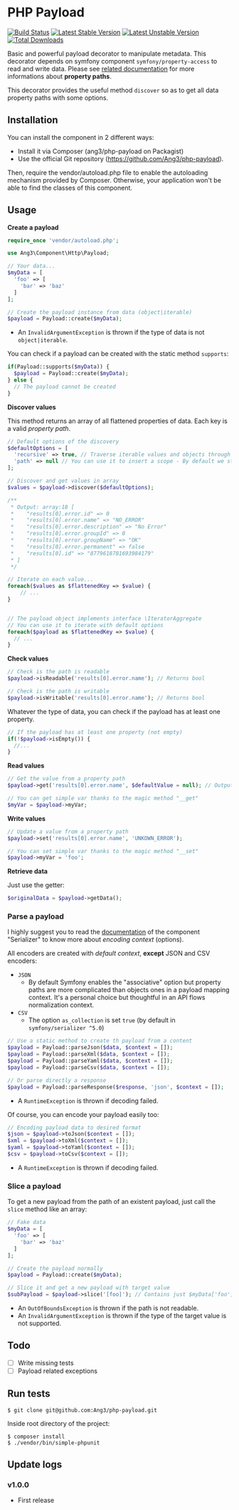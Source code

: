 # PHP Payload

[![Build Status](https://travis-ci.org/Ang3/php-payload.svg?branch=master)](https://travis-ci.org/Ang3/php-payload) [![Latest Stable Version](https://poser.pugx.org/ang3/php-payload/v/stable)](https://packagist.org/packages/ang3/php-payload) [![Latest Unstable Version](https://poser.pugx.org/ang3/php-payload/v/unstable)](https://packagist.org/packages/ang3/php-payload) [![Total Downloads](https://poser.pugx.org/ang3/php-payload/downloads)](https://packagist.org/packages/ang3/php-payload)

Basic and powerful payload decorator to manipulate metadata. This decorator depends on symfony component ```symfony/property-access``` to read and write data. Please see [related documentation](https://symfony.com/doc/4.3/components/property_access.html) for more informations about **property paths**.

This decorator provides the useful method ```discover``` so as to get all data property paths with some options.

## Installation

You can install the component in 2 different ways:

- Install it via Composer (ang3/php-payload on Packagist)
- Use the official Git repository (https://github.com/Ang3/php-payload).

Then, require the vendor/autoload.php file to enable the autoloading mechanism provided by Composer. 
Otherwise, your application won't be able to find the classes of this component.

## Usage

**Create a payload**

```php
require_once 'vendor/autoload.php';

use Ang3\Component\Http\Payload;

// Your data...
$myData = [
  'foo' => [
    'bar' => 'baz'
  ]
];

// Create the payload instance from data (object|iterable)
$payload = Payload::create($myData);
```

- An ```InvalidArgumentException``` is thrown if the type of data is not ```object|iterable```.

You can check if a payload can be created with the static method ```supports```:

```php
if(Payload::supports($myData)) {
  $payload = Payload::create($myData);
} else {
  // The payload cannot be created
}
```

**Discover values**

This method returns an array of all flattened properties of data. Each key is a valid *property path*.

```php
// Default options of the discovery
$defaultOptions = [
  'recursive' => true, // Traverse iterable values and objects through property accessor component
  'path' => null // You can use it to insert a scope - By default we start at the root node
];

// Discover and get values in array
$values = $payload->discover($defaultOptions);

/**
 * Output: array:18 [
 *    "results[0].error.id" => 0
 *    "results[0].error.name" => "NO_ERROR"
 *    "results[0].error.description" => "No Error"
 *    "results[0].error.groupId" => 0
 *    "results[0].error.groupName" => "OK"
 *    "results[0].error.permanent" => false
 *    "results[0].id" => "8779618781693984179"
 * ]
 */

// Iterate on each value...
foreach($values as $flattenedKey => $value) {
	// ...
}


// The payload object implements interface \IteratorAggregate
// You can use it to iterate with default options
foreach($payload as $flattenedKey => $value) {
  // ...
}
```

**Check values**

```php
// Check is the path is readable
$payload->isReadable('results[0].error.name'); // Returns bool

// Check is the path is writable
$payload->isWritable('results[0].error.name'); // Returns bool
```

Whatever the type of data, you can check if the payload has at least one property.

```php
// If the payload has at least one property (not empty)
if(!$payload->isEmpty()) {
  //...
}
```

**Read values**

```php
// Get the value from a property path
$payload->get('results[0].error.name', $defaultValue = null); // Output: "NO_ERROR"

// You can get simple var thanks to the magic method "__get"
$myVar = $payload->myVar;
```

**Write values**

```php
// Update a value from a property path
$payload->set('results[0].error.name', 'UNKOWN_ERROR');

// You can set simple var thanks to the magic method "__set"
$payload->myVar = 'foo';
```

**Retrieve data**

Just use the getter:

```php
$originalData = $payload->getData();
```

### Parse a payload

I highly suggest you to read the [documentation](https://symfony.com/doc/current/components/serializer.html#encoders) of the component "Serializer" to know more about *encoding context* (options).

All encoders are created with *default context*, **except** JSON and CSV encoders:

- ```JSON```
  - By default Symfony enables the "associative" option but property paths are more complicated than objects ones in a payload mapping context. It's a personal choice but thoughtful in an API flows normalization context.
- ```CSV```
  - The option ```as_collection``` is set ```true``` (by default in ```symfony/serializer ^5.0```)

```php
// Use a static method to create th payload from a content
$payload = Payload::parseJson($data, $context = []);
$payload = Payload::parseXml($data, $context = []);
$payload = Payload::parseYaml($data, $context = []);
$payload = Payload::parseCsv($data, $context = []);

// Or parse directly a response
$payload = Payload::parseResponse($response, 'json', $context = []);
```

- A ```RuntimeException``` is thrown if decoding failed.

Of course, you can encode your payload easily too:

```php
// Encoding payload data to desired format
$json = $payload->toJson($context = []);
$xml = $payload->toXml($context = []);
$yaml = $payload->toYaml($context = []);
$csv = $payload->toCsv($context = []);
```

- A ```RuntimeException``` is thrown if decoding failed.

### Slice a payload

To get a new payload from the path of an existent payload, just call the ```slice``` method like an array:

```php
// Fake data
$myData = [
  'foo' => [
    'bar' => 'baz'
  ]
];

// Create the payload normally
$payload = Payload::create($myData);

// Slice it and get a new payload with target value
$subPayload = $payload->slice('[foo]'); // Contains just $myData['foo']
```

- An ```OutOfBoundsException``` is thrown if the path is not readable.
- An ```InvalidArgumentException``` is thrown if the type of the target value is not supported.

## Todo

- [ ] Write missing tests
- [ ] Payload related exceptions

## Run tests

```shell
$ git clone git@github.com:Ang3/php-payload.git
```

Inside root directory of the project:

```shell
$ composer install
$ ./vendor/bin/simple-phpunit
```

## Update logs

### v1.0.0

- First release